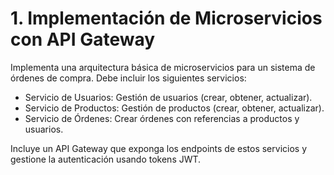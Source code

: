 # 1. Implementación de Microservicios con API Gateway

Implementa una arquitectura básica de microservicios para un sistema de órdenes de compra. Debe incluir los siguientes servicios:

- Servicio de Usuarios: Gestión de usuarios (crear, obtener, actualizar).
- Servicio de Productos: Gestión de productos (crear, obtener, actualizar).
- Servicio de Órdenes: Crear órdenes con referencias a productos y usuarios.

Incluye un API Gateway que exponga los endpoints de estos servicios y gestione la
autenticación usando tokens JWT.